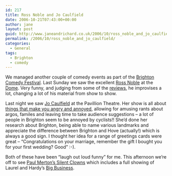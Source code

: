```yaml
---
id: 217
title: Ross Noble and Jo Caulfield
date: 2006-10-21T07:43:00+00:00
author: jane
layout: post
guid: http://www.janeandrichard.co.uk/2006/10/ross_noble_and_jo_caulfield
permalink: /2006/10/ross_noble_and_jo_caulfield/
categories:
  - General
tags:
  - Brighton
  - comedy
---
```

We managed another couple of comedy events as part of the [Brighton Comedy Festival](http://www.brightoncomedyfestival.com/). Last Sunday we saw the excellent [Ross Noble](http://www.rossnoble.co.uk/) at the [Dome](http://brightondome.org/). Very funny, and judging from some of the [reviews](http://www.theargus.co.uk/display.var.950128.0.ross_noble_fizzy_logic_brighton_dome_concert_hall_oct_14_and_15.php), he improvises a lot, changing a lot of his material from show to show. 

Last night we saw [Jo Caulfield](http://www.jocaulfield.com/) at the Pavillion Theatre. Her show is all about [things that make you angry and annoyed](http://www.jocaulfield.com/angryandannoyed.php), allowing for amusing rants about argos, familes and leaving time to take audience suggestions &#8211; a lot of people in Brighton seem to be annoyed by cyclists!! She&#8217;d done her research about Brighton, being able to name various landmarks and appreciate the difference between Brighton and Hove (actually!) which is always a good sign. I thought her idea for a range of greetings cards were great &#8211; &#8220;Congratulations on your marriage, remember the gift I bought you for your first wedding? Good&#8221; :-).

Both of these have been &#8220;laugh out loud funny&#8221; for me. This afternoon we&#8217;re off to see [Paul Merton&#8217;s Silent Clowns](http://brightondome.org/events/eventdetails.asp?id=2098) which includes a full showing of Laurel and Hardy&#8217;s [Big Business](http://www.imdb.com/title/tt0019688/).